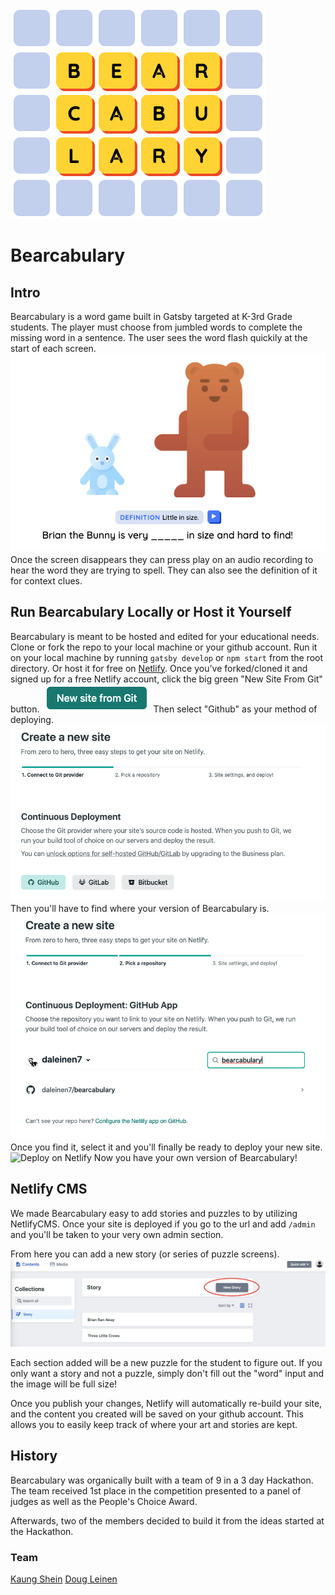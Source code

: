 ![Logo](/ReadMeImages/logo.png)

# Bearcabulary

## Intro

Bearcabulary is a word game built in Gatsby targeted at K-3rd Grade students. The player must choose from jumbled words to complete the missing word in a sentence. The user sees the word flash quickily at the start of each screen.
![Bearcabulary gives the player plenty of hints](/ReadMeImages/example.png)
Once the screen disappears they can press play on an audio recording to hear the word they are trying to spell. They can also see the definition of it for context clues.

## Run Bearcabulary Locally or Host it Yourself

Bearcabulary is meant to be hosted and edited for your educational needs. Clone or fork the repo to your local machine or your github account. Run it on your local machine by running `gatsby develop` or `npm start` from the root directory. Or host it for free on [Netlify](https://www.netlify.com/). Once you've forked/cloned it and signed up for a free Netlify account, click the big green "New Site From Git" button.
![New Site Button](/ReadMeImages/new-site.png)
Then select "Github" as your method of deploying.
![select-github](/ReadMeImages/select-github.png)
Then you'll have to find where your version of Bearcabulary is.
![search-github](/ReadMeImages/search-bearcabulary.png)
Once you find it, select it and you'll finally be ready to deploy your new site.
![Deploy on Netlify](/ReadMeImages/)
Now you have your own version of Bearcabulary!

## Netlify CMS

We made Bearcabulary easy to add stories and puzzles to by utilizing NetlifyCMS. Once your site is deployed if you go to the url and add `/admin` and you'll be taken to your very own admin section.

From here you can add a new story (or series of puzzle screens).
![Add a new story to match your lesson plan!](/ReadMeImages/new-story.png)

Each section added will be a new puzzle for the student to figure out. If you only want a story and not a puzzle, simply don't fill out the "word" input and the image will be full size!

Once you publish your changes, Netlify will automatically re-build your site, and the content you created will be saved on your github account. This allows you to easily keep track of where your art and stories are kept.

## History

Bearcabulary was organically built with a team of 9 in a 3 day Hackathon. The team received 1st place in the competition presented to a panel of judges as well as the People's Choice Award.

Afterwards, two of the members decided to build it from the ideas started at the Hackathon.

### Team

[Kaung Shein](https://knds.art/)
[Doug Leinen](https://www.dougleinen.com/)
